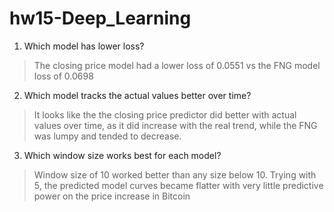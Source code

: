 # hw15-Deep_Learning

1. Which model has  lower loss?
> The closing price model had a lower loss of 0.0551 vs the FNG model loss of 0.0698

2. Which model tracks the actual values better over time?
> It looks like the the closing price predictor did better with actual values over time, as it did increase with the real trend, while the FNG was lumpy and tended to decrease.

3. Which window size works best for each model?
> Window size of 10 worked better than any size below 10.  Trying with 5, the predicted model curves became flatter with very little predictive power on the price increase in Bitcoin